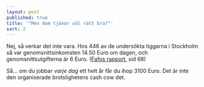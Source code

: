 ```yaml
---
layout: post
published: true
title: '"Men dom tjänar väl rätt bra?"'
sort: 2
---
```







Nej, så verkar det inte vara. Hos 446 av de undersökta tiggarna i Stockholm så var genomsnittsinkomsten 14.50 Euro om dagen, och genomsnittsutgifterna är 6 Euro. ([Fafos rapport](http://www.fafo.no/images/pub/2015/954-innmat-trykk.pdf "Fafo - When poverty meets affluence"), sid 68)

Så... om du jobbar _varje dag_ ett helt år får du ihop 3100 Euro. Det är inte den organiserade brotslighetens cash cow det.
